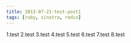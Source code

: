 ```yaml
---
title: 2013-07-21-test-post1
tags: [ruby, sinatra, redis]
---
```


1.test
2.test
3.test
4.test
5.test
6.test
7.test
8.test




